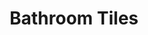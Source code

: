 ---
title: Bathroom Tiles
description: Awesome 12X18 WALL tiles
featured_image: milli.jpg
weight: 1

# list pages require at least one image to be displayed.
---